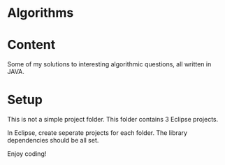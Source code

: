 Algorithms
=====

# Content

Some of my solutions to interesting algorithmic questions, all written in JAVA.

# Setup

This is not a simple project folder. This folder contains 3 Eclipse projects. 

In Eclipse, create seperate projects for each folder. The library dependencies should be all set. 

Enjoy coding! 
